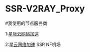 # SSR-V2RAY_Proxy
#我使用的节点服务商

1:[星际云网络加速](https://www.xjycloud.xyz)

2:[星云网络加速](https://www.xjycloud.pw) SSR NF机场

